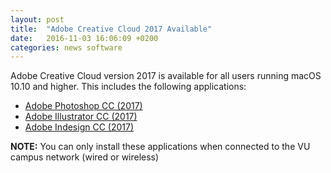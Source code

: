 ```yaml
---
layout: post
title:  "Adobe Creative Cloud 2017 Available"
date:   2016-11-03 16:06:09 +0200
categories: news software
---
```


Adobe Creative Cloud version 2017 is available for all users running macOS 10.10 and higher.
This includes the following applications:

* [Adobe Photoshop CC (2017)](munki://detail-AdobePhotoshopCC2017EN)
* [Adobe Illustrator CC (2017)](munki://detail-AdobeIllustratorCC2017EN)
* [Adobe Indesign CC (2017)](munki://detail-AdobeIndesignCC2017EN)

**NOTE:** You can only install these applications when connected to the VU campus network (wired or wireless)